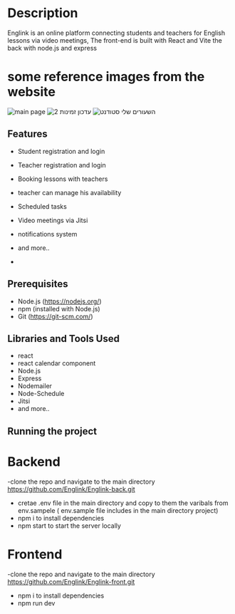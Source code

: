 # Description

Englink is an online platform connecting students and teachers for English lessons via video meetings,
The front-end is built with React and Vite the back with node.js and express

# some reference images from the website

![main page](https://github.com/Englink/Englink-front/assets/78510330/20aa30fc-9dfe-4904-9167-56aeb7b355b7)
![עדכון זמינות 2](https://github.com/Englink/Englink-front/assets/78510330/f79e1bc9-96c9-4321-9962-665e47f6dabf)
![השעורים שלי סטודנט](https://github.com/Englink/Englink-front/assets/78510330/6ed105db-b3c7-4a39-aaf7-ba386724c2b8)

## Features
- Student registration and login
- Teacher registration and login
- Booking lessons with teachers
- teacher can manage his availability
- Scheduled tasks 
- Video meetings via Jitsi
- notifications system
- and more..

- 
## Prerequisites
- Node.js (https://nodejs.org/)
- npm (installed with Node.js)
- Git (https://git-scm.com/)


## Libraries and Tools Used
- react
- react calendar component
- Node.js
- Express
- Nodemailer
- Node-Schedule
- Jitsi
- and more..

## Running the project

# Backend
-clone the repo and navigate to the main directory 
https://github.com/Englink/Englink-back.git
- cretae .env file in the main directory and copy to them the varibals from env.sampele ( env.sample file includes in the main directory project)
- npm i to install dependencies
- npm start to start the server locally


# Frontend
-clone the repo and navigate to the main directory 
https://github.com/Englink/Englink-front.git
- npm i to install dependencies
- npm run dev



  
  

  

  

  

  

  
